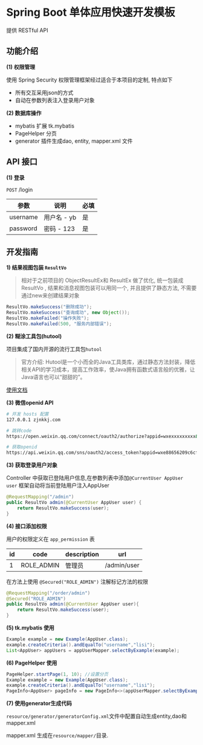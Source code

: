 # Spring Boot 单体应用快速开发模板

提供 RESTful API

## 功能介绍

**(1) 权限管理**

使用 Spring Security 权限管理框架经过适合于本项目的定制, 特点如下

* 所有交互采用json的方式
* 自动在参数列表注入登录用户对象

**(2) 数据库操作**

* mybatis 扩展 tk.mybatis
* PageHelper 分页
* generator 插件生成dao, entity, mapper.xml 文件

## API 接口

**(1) 登录**

`POST` /login

| 参数     | 说明        | 必填 |
| -------- | ----------- | ---- |
| username | 用户名 - yb | 是   |
| password | 密码 - 123  | 是   |

## 开发指南

**1) 结果视图包装 `ResultVo`**

> 相对于之前项目的 ObjectResultEx和 ResultEx 做了优化, 统一包装成 ResultVo , 结果和消息视图包装可以用同一个,  并且提供了静态方法, 不需要通过new来创建结果对象

```java
ResultVo.makeSuccess("删除成功");
ResultVo.makeSuccess("查询成功", new Object());
ResultVo.makeFailed("操作失败");
ResultVo.makeFailed(500, "服务内部错误");
```

**(2) 糊涂工具包(hutool)**

项目集成了国内开源的流行工具包`hutool`

> 官方介绍: Hutool是一个小而全的Java工具类库，通过静态方法封装，降低相关API的学习成本，提高工作效率，使Java拥有函数式语言般的优雅，让Java语言也可以“甜甜的”。

[使用文档](https://www.hutool.cn/docs)

**(3) 微信openid API**

```bash
# 开发 hosts 配置
127.0.0.1 zjnkkj.com

# 跳转code
https://open.weixin.qq.com/connect/oauth2/authorize?appid=wxexxxxxxxxx&redirect_uri=http://zjnkkj.com&response_type=code&scope=snsapi_base&state=123&connect_redirect=1#wechat_redirect

# 获取openid
https://api.weixin.qq.com/sns/oauth2/access_token?appid=wxe88656209c6cf6fb&secret=secret&code=001C7NR90fbxGz1G47
```

**(3) 获取登录用户对象**

Controller 中获取已登陆用户信息,在参数列表中添加`@CurrentUser AppUser user` 框架自动将当前登陆用户注入AppUser

```java
@RequestMapping("/admin")
public ResultVo admin(@CurrentUser AppUser user) {
    return ResultVo.makeSuccess(user);
}
```

**(4) 接口添加权限**

用户的权限定义在 `app_permission` 表

| id   | code       | description | url         |
| ---- | ---------- | ----------- | ----------- |
| 1    | ROLE_ADMIN | 管理员      | /admin/user |

在方法上使用 `@Secured("ROLE_ADMIN")` 注解标记方法的权限

```java
@RequestMapping("/order/admin")
@Secured("ROLE_ADMIN")
public ResultVo admin(@CurrentUser AppUser user){
    return ResultVo.makeSuccess(user);
}
```

**(5) tk.mybatis 使用**

```java
Example example = new Example(AppUser.class);
example.createCriteria().andEqualTo("username","lisi");
List<AppUser> appUsers = appUserMapper.selectByExample(example);
```

**(6) PageHelper 使用**

```java
PageHelper.startPage(1, 10); //设置分页
Example example = new Example(AppUser.class);
example.createCriteria().andEqualTo("username","lisi");
PageInfo<AppUser> pageInfo = new PageInfo<>(appUserMapper.selectByExample(example));

```

**(7) 使用generator生成代码**

`resource/generator/generatorConfig.xml`文件中配置自动生成entity,dao和mapper.xml

mapper.xml 生成在`resource/mapper/`目录.